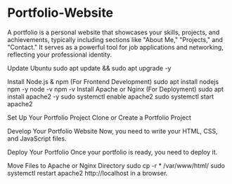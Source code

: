 # Portfolio-Website
A portfolio is a personal website that showcases your skills, projects, and achievements, typically including sections like "About Me," "Projects," and "Contact." It serves as a powerful tool for job applications and networking, reflecting your professional identity.

Update Ubuntu 
sudo apt update && sudo apt upgrade -y

Install Node.js & npm (For Frontend Development)
sudo apt install nodejs npm -y
node -v
npm -v
Install Apache or Nginx (For Deployment)
sudo apt install apache2 -y
sudo systemctl enable apache2
sudo systemctl start apache2

Set Up Your Portfolio Project
Clone or Create a Portfolio Project

Develop Your Portfolio Website
Now, you need to write your HTML, CSS, and JavaScript files.

 Deploy Your Portfolio
Once your portfolio is ready, you need to deploy it.

Move Files to Apache or Nginx Directory
sudo cp -r * /var/www/html/
sudo systemctl restart apache2
http://localhost in a browser.
